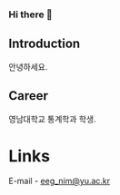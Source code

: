### Hi there 👋

## Introduction
안녕하세요.

## Career
영남대학교 통계학과 학생.

# Links
E-mail - eeg_nim@yu.ac.kr

<!--
**eegnim/eegnim** is a ✨ _special_ ✨ repository because its `README.md` (this file) appears on your GitHub profile.

Here are some ideas to get you started:

- 🔭 I’m currently working on ...
- 🌱 I’m currently learning ...
- 👯 I’m looking to collaborate on ...
- 🤔 I’m looking for help with ...
- 💬 Ask me about ...
- 📫 How to reach me: ...
- 😄 Pronouns: ...
- ⚡ Fun fact: ...
-->
